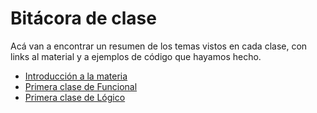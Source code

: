 # Bitácora de clase

Acá van a encontrar un resumen de los temas vistos en cada clase, con links al material y a ejemplos de código que hayamos hecho.

- [Introducción a la materia](https://github.com/pdep-mit/bitacora-de-clase/blob/master/clase-01.md)
- [Primera clase de Funcional](https://github.com/pdep-mit/bitacora-de-clase/blob/master/clase-02.md)
- [Primera clase de Lógico](https://github.com/pdep-mit/bitacora-de-clase/blob/master/clase-11.md)
